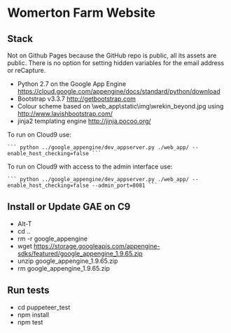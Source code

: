 # Womerton Farm Website

## Stack

Not on Github Pages because the GitHub repo is public, all its assets are public.  There is no option for setting hidden variables for the email address or reCapture.

* Python 2.7 on the Google App Engine https://cloud.google.com/appengine/docs/standard/python/download
* Bootstrap v3.3.7 http://getbootstrap.com
* Colour scheme based on \web_app\static\img\wrekin_beyond.jpg using http://www.lavishbootstrap.com/
* jinja2 templating engine http://jinja.pocoo.org/

To run on Cloud9 use:

    ``` python ../google_appengine/dev_appserver.py ./web_app/ --enable_host_checking=false ```
    
To run on Cloud9 with access to the admin interface use:
    
    ``` python ../google_appengine/dev_appserver.py ./web_app/ --enable_host_checking=false --admin_port=8081 ```

## Install or Update GAE on C9

* Alt-T
* cd ..
* rm -r google_appengine
* wget https://storage.googleapis.com/appengine-sdks/featured/google_appengine_1.9.65.zip
* unzip google_appengine_1.9.65.zip
* rm google_appengine_1.9.65.zip 

## Run tests

* cd puppeteer_test
* npm install
* npm test